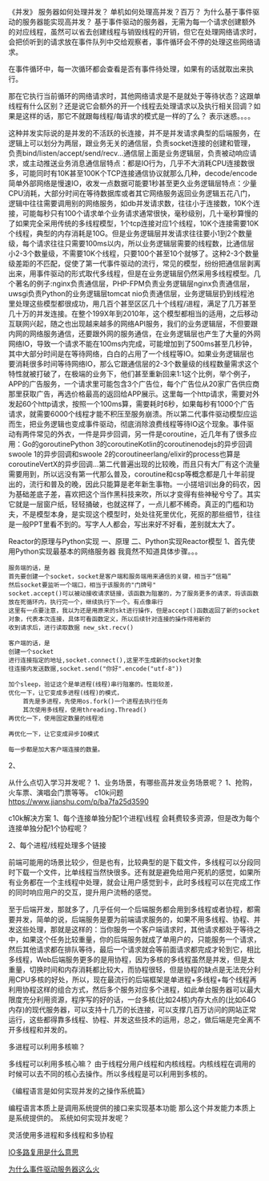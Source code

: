 《并发》
服务器如何处理并发？
单机如何处理高并发？百万？
为什么基于事件驱动的服务器能实现高并发？
基于事件驱动的服务器，无需为每一个请求创建额外的对应线程，虽然可以省去创建线程与销毁线程的开销，但它在处理网络请求时，会把侦听到的请求放在事件队列中交给观察者，事件循环会不停的处理这些网络请求。

在事件循环中，每一次循环都会查看是否有事件待处理，如果有的话就取出来执行。

那在它执行当前循环的网络请求时，其他网络请求是不是就处于等待状态？这跟单线程有什么区别？还是说它会额外的开一个线程去处理请求以及执行相关回调？如果是这样的话，那它不就跟每线程/每请求的模式是一样的了么？
表示迷惑。。。。




这种并发实际说的是并发的不活跃的长连接，并不是并发请求典型的后端服务，在逻辑上可以划分为两层，跟业务无关的通信层，负责socket连接的创建和管理，负责bind/listen/accept/send/recv...通信层上面是业务逻辑层，负责被动响应请求，或主动推送业务消息通信层特点：都是IO行为，几乎不大消耗CPU连接数很多，可能同时有10K甚至100K个TCP连接通信协议就那么几种，decode/encode简单外部网络是慢速IO，收发一点数据可能要1秒甚至更久业务逻辑层特点：少量CPU消耗，大部分时间在等待数据库或者其它网络服务返回业务逻辑五花八门，逻辑中往往需要调用别的网络服务，如db并发请求数，往往小于连接数，10K个连接，可能每秒只有100个请求单个业务请求通常很快，毫秒级别，几十毫秒算慢的了如果完全采用传统的多线程模型，1个tcp连接对应1个线程，10K个连接需要10K个线程，典型的内存消耗是10G。但是业务逻辑层并发请求往往要小1到2个数量级，每个请求往往只需要100ms以内，所以业务逻辑层需要的线程数，比通信层小2-3个数量级，不需要10K个线程，只要100个甚至10个就够了。这种2-3个数量级差距的不匹配，促使了第一代事件驱动的流行，常见的模型，纷纷把通信层剥离出来，用事件驱动的形式取代多线程，但是在业务逻辑层仍然采用多线程模型。几个著名的例子:nginx负责通信层，PHP-FPM负责业务逻辑层nginx负责通信层，uwsgi负责Python的业务逻辑层tomcat nio负责通信层，业务逻辑层扔到线程池里处理这些模型都很成功，用几百个甚至区区几十个线程/进程，满足了几万甚至几十万的并发连接。在整个199X年到2010年，这个模型都相当的适用，之后移动互联网兴起，随之也出现越来越多的网络API服务，我们的业务逻辑层，不但要跟内网的网络服务通信，还要跟外网的服务通信，在业务逻辑层也产生了大量的外网网络IO，导致一个请求不能在100ms内完成，可能增加到了500ms甚至几秒钟，其中大部分时间是在等待网络，白白的占用了一个线程等IO。如果业务逻辑层也要消耗很多时间等待网络IO，那么它跟通信层的2-3个数量级的线程数量需求这个特性就被打破了，在极端的业务下，他们甚至重新回来1:1这个比例，举个例子，APP的广告服务，一个请求里可能包含3个广告位，每个广告位从20家广告供应商那里获取广告，再选价格最高的返回给APP展示。这里每一个http请求，需要对外发起60个http请求，按照一个100ms算，需要耗时6秒，如果每秒有1000个广告请求，就需要6000个线程才能不积压至服务崩溃。所以第二代事件驱动模型应运而生，把业务逻辑也变成事件驱动，彻底消除浪费线程等待IO这个现象。事件驱动有两件常见的外衣，一件是异步回调，另一件是coroutine，近几年有了很多应用：Go的goroutinePython 3的coroutineKotlin的coroutinenodejs的异步回调swoole 1的异步回调和swoole 2的coroutineerlang/elixir的process也算是coroutineVertX的异步回调...第二代普遍出现的比较晚，而且只有大厂有这个流量需要用到，所以远没有第一代那么普及，coroutine和csp等概念都是几十年前提出的，流行和普及的晚，因此只能算是老年新生事物。一小搓培训出身的码农，因为基础差底子差，喜欢把这个当作黑科技来吹，所以才变得有些神秘兮兮了。其实它就是一层窗户纸，轻轻捅破，也就这样了，一点儿都不稀奇。真正的门槛和功夫，不是模型本身，是实现这个模型时，处处往死里优化，死抠的那些细节，往往是一般PPT里看不到的。写字人人都会，写出来好不好看，差别就太大了。



Reactor的原理与Python实现
一、原理
二、Python实现Reactor模型
1、首先使用Python实现最基本的网络服务器
	我竟然不知道具体步骤。。。

	服务端的话，是
	首先要创建一个socket，socket是客户端和服务端用来通信的关键，相当于“信箱”
	然后socket要监听一个端口，相当于该服务的"门牌号"
	socket.accept()可以被动接收请求链接，该函数为阻塞的，为了服务更多的请求，将该函数放在死循环内，执行完一个，继续执行下一个。有点像串行
	这里有一点要注意，我以为还是用原来的skt进行操作，但是accept()函数返回了新的socket对象，代表本次连接，具体可看函数定义，所以后续针对连接的操作得用新的
	收到请求后，进行读取数据 new_skt.recv()

	客户端的话，是
	创建一个socket
	进行连接指定的地址,socket.connect(),这里不生成新的socket对象
	往连接内发送数据,socket.send("你好".encode("utf-8"))

	加个sleep，验证这个是单进程(线程)串行阻塞的。性能较差，
	优化一下，让它变成多进程(线程)的模式，
		首先是多进程，先使用os.fork()一个进程去执行任务
		其次使用多线程，使用threading.Thread()
	再优化一下，使用固定数量的线程池

	再优化一下，让它变成异步IO模式
	
	每一步都是加大客户端连接的数量。

2、


从什么点切入学习并发呢？
1、业务场景，有哪些高并发业务场景呢？
	1、抢购，火车票、演唱会门票等等。
	c10k问题
		https://www.jianshu.com/p/ba7fa25d3590


c10k解决方案
1、每个连接单独分配1个进程\线程
	会耗费较多资源，但是改为每个连接单独分配1个协程呢？

2、每个进程/线程处理多个链接

前端可能用的场景比较少，但是也有，比较典型的是下载文件，多线程可以分段同时下载一个文件，比单线程当然快很多。还有就是避免给用户死机的感觉，如果所有业务都在一个主线程中处理，就会让用户感觉到卡，此时多线程可以在完成工作的同时响应用户的交互，提升用户流畅的感觉。

至于后端开发，那就多了，几乎任何一个后端服务都会用到多线程或者协程，都需要并发，简单的说，后端服务是要为前端请求服务的，如果不用多线程、协程、并发这些处理，那就是这样的：当你服务一个客户端请求时，其他请求都处于等待之中，如果这个任务比较重量，你的后端服务就成了单用户的，只能服务一个请求，然后其他请求都在排队等待，最后一个请求就会等前面请求都完成才轮到它，相比多线程，Web后端服务更多的是用协程，因为多核的多线程虽然是并发，但是太重量，切换时间和内存消耗都比较大，而协程很轻，但是协程的缺点是无法充分利用CPU多核的好处，所以，现在最流行的后端框架是单进程+多线程+每个线程再利用协程这样的组合方式，然后多个服务对应多个进程，如此单台服务器可以最大限度充分利用资源，程序写的好的话，一台多核(比如24核)内存大点的(比如64G内存)的现代服务器，可以支持十几万的长连接，可以支撑几百万访问的网站正常运行，这些都得靠多线程、协程、并发这些技术的运用，总之，做后端是完全离不开多线程和并发的。

多进程可以利用多核嘛？

多线程可以利用多核心嘛？
由于线程分用户线程和内核线程。内核线程在调用的时候可以去不同的核心去操作。所以多线程是可以利用到多核的。


《编程语言是如何实现并发的之操作系统篇》

编程语言本质上是调用系统提供的接口来实现基本功能
那么这个并发能力本质上是系统提供的。
系统如何实现并发呢？

灵活使用多进程和多线程和多协程


[IO多路复用是什么意思](https://www.zhihu.com/question/32163005/answer/1802684879)

[为什么事件驱动服务器这么火](https://gist.github.com/jcouyang/9914091)


